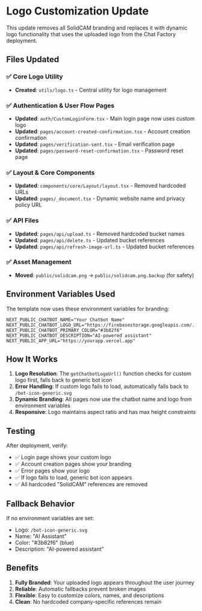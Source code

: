 # Logo Customization Update

This update removes all SolidCAM branding and replaces it with dynamic logo functionality that uses the uploaded logo from the Chat Factory deployment.

## Files Updated

### ✅ Core Logo Utility
- **Created**: `utils/logo.ts` - Central utility for logo management

### ✅ Authentication & User Flow Pages
- **Updated**: `auth/CustomLoginForm.tsx` - Main login page now uses custom logo
- **Updated**: `pages/account-created-confirmation.tsx` - Account creation confirmation
- **Updated**: `pages/verification-sent.tsx` - Email verification page
- **Updated**: `pages/password-reset-confirmation.tsx` - Password reset page

### ✅ Layout & Core Components
- **Updated**: `components/core/Layout/layout.tsx` - Removed hardcoded URLs
- **Updated**: `pages/_document.tsx` - Dynamic website name and privacy policy URL

### ✅ API Files
- **Updated**: `pages/api/upload.ts` - Removed hardcoded bucket names
- **Updated**: `pages/api/delete.ts` - Updated bucket references  
- **Updated**: `pages/api/refresh-image-url.ts` - Updated bucket references

### ✅ Asset Management
- **Moved**: `public/solidcam.png` → `public/solidcam.png.backup` (for safety)

## Environment Variables Used

The template now uses these environment variables for branding:

```env
NEXT_PUBLIC_CHATBOT_NAME="Your Chatbot Name"
NEXT_PUBLIC_CHATBOT_LOGO_URL="https://firebasestorage.googleapis.com/..."
NEXT_PUBLIC_CHATBOT_PRIMARY_COLOR="#3b82f6"
NEXT_PUBLIC_CHATBOT_DESCRIPTION="AI-powered assistant"
NEXT_PUBLIC_APP_URL="https://yourapp.vercel.app"
```

## How It Works

1. **Logo Resolution**: The `getChatbotLogoUrl()` function checks for custom logo first, falls back to generic bot icon
2. **Error Handling**: If custom logo fails to load, automatically falls back to `/bot-icon-generic.svg`
3. **Dynamic Branding**: All pages now use the chatbot name and logo from environment variables
4. **Responsive**: Logo maintains aspect ratio and has max height constraints

## Testing

After deployment, verify:
- ✅ Login page shows your custom logo
- ✅ Account creation pages show your branding
- ✅ Error pages show your logo
- ✅ If logo fails to load, generic bot icon appears
- ✅ All hardcoded "SolidCAM" references are removed

## Fallback Behavior

If no environment variables are set:
- Logo: `/bot-icon-generic.svg`
- Name: "AI Assistant" 
- Color: "#3b82f6" (blue)
- Description: "AI-powered assistant"

## Benefits

1. **Fully Branded**: Your uploaded logo appears throughout the user journey
2. **Reliable**: Automatic fallbacks prevent broken images
3. **Flexible**: Easy to customize colors, names, and descriptions
4. **Clean**: No hardcoded company-specific references remain

